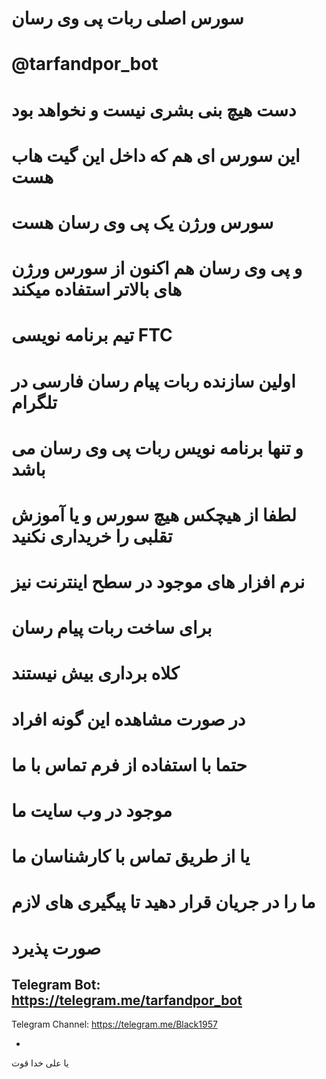 # سورس اصلی ربات پی وی رسان
# @tarfandpor_bot
# دست هیچ بنی بشری نیست و نخواهد بود

# این سورس ای هم که داخل این گیت هاب هست
# سورس ورژن یک پی وی رسان هست
# و پی وی رسان هم اکنون از سورس ورژن های بالاتر استفاده میکند

# تیم برنامه نویسی FTC
# اولین سازنده ربات پیام رسان فارسی در تلگرام
# و تنها برنامه نویس ربات پی وی رسان می باشد

# لطفا از هیچکس هیچ سورس و یا آموزش تقلبی را خریداری نکنید
# نرم افزار های موجود در سطح اینترنت نیز
# برای ساخت ربات پیام رسان
# کلاه برداری بیش نیستند

# در صورت مشاهده این گونه افراد
# حتما با استفاده از فرم تماس با ما
# موجود در وب سایت ما
# یا از طریق تماس با کارشناسان ما
# ما را در جریان قرار دهید تا پیگیری های لازم
# صورت پذیرد
Telegram Bot: https://telegram.me/tarfandpor_bot
-
Telegram Channel: https://telegram.me/Black1957

-
یا علی خدا قوت
